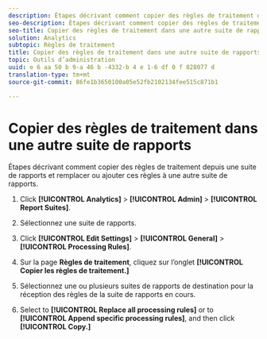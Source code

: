 ```yaml
---
description: Étapes décrivant comment copier des règles de traitement depuis une suite de rapports et remplacer ou ajouter ces règles à une autre suite de rapports.
seo-description: Étapes décrivant comment copier des règles de traitement depuis une suite de rapports et remplacer ou ajouter ces règles à une autre suite de rapports.
seo-title: Copier des règles de traitement dans une autre suite de rapports
solution: Analytics
subtopic: Règles de traitement
title: Copier des règles de traitement dans une autre suite de rapports
topic: Outils d’administration
uuid: e 6 aa 50 b 9-a 46 b -4332-b 4 e 1-6 df 0 f 828077 d
translation-type: tm+mt
source-git-commit: 86fe1b3650100a05e52fb2102134fee515c871b1

---
```



# Copier des règles de traitement dans une autre suite de rapports

Étapes décrivant comment copier des règles de traitement depuis une suite de rapports et remplacer ou ajouter ces règles à une autre suite de rapports.

1. Click **[!UICONTROL Analytics]** &gt; **[!UICONTROL Admin]** &gt; **[!UICONTROL Report Suites]**.
1. Sélectionnez une suite de rapports.
1. Click **[!UICONTROL Edit Settings]** &gt; **[!UICONTROL General]** &gt; **[!UICONTROL Processing Rules]**.

1. Sur la page **Règles de traitement**, cliquez sur l’onglet **[!UICONTROL Copier les règles de traitement.]**
1. Sélectionnez une ou plusieurs suites de rapports de destination pour la réception des règles de la suite de rapports en cours.
1. Select to **[!UICONTROL Replace all processing rules]** or to **[!UICONTROL Append specific processing rules]**, and then click **[!UICONTROL Copy.]**
